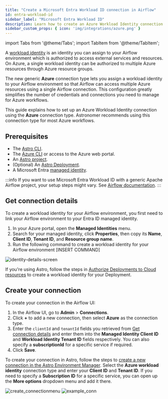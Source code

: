 ```yaml
---
title: "Create a Microsoft Entra Workload ID connection in Airflow"
id: entra-workload-id
sidebar_label: "Microsoft Entra Workload ID"
description: Learn how to create an Azure Workload Identity connection in Airflow.
sidebar_custom_props: { icon: 'img/integrations/azure.png' }
---
```


import Tabs from '@theme/Tabs';
import TabItem from '@theme/TabItem';

A [workload identity](https://learn.microsoft.com/en-us/entra/workload-id/workload-identities-overview) is an identity you can assign to your Airflow environment which is authorized to access external services and resources. On Azure, a single workload identity can be authorized to multiple Azure resources through Azure resource groups.

The new generic **Azure** connection type lets you assign a workload identity to your Airflow environment so that Airflow can access multiple Azure resources using a single Airflow connection. This configuration greatly simplifies the number of credentials and connections you need to manage for Azure workflows. 

This guide explains how to set up an Azure Workload Identity connection using the **Azure** connection type. Astronomer recommends using this connection type for most Azure workflows.

## Prerequisites

- The [Astro CLI](https://docs.astronomer.io/astro/cli/overview).
- The [Azure CLI](https://learn.microsoft.com/en-us/cli/azure/) or access to the Azure web portal.
- An [Astro project](https://docs.astronomer.io/astro/cli/get-started-cli).
- (Optional) An [Astro Deployment](https://docs.astronomer.io/astro/create-deployment).
- A Microsoft Entra [managed identity](https://learn.microsoft.com/en-us/entra/identity/managed-identities-azure-resources/how-manage-user-assigned-managed-identities?pivots=identity-mi-methods-azp).

:::info 
If you want to use Microsoft Entra Workload ID with a generic Apache Airflow project, your setup steps might vary. See [Airflow documentation](https://airflow.apache.org/docs/apache-airflow-providers-microsoft-azure/stable/connections/azure.html).
:::

## Get connection details

To create a workload identity for your Airflow environment, you first need to link your Airflow environment to your Entra ID managed identity.

1. In your Azure portal, open the **Managed Identities** menu.
2. Search for your managed identity, click **Properties**, then copy its **Name**, **Client ID**, **Tenant ID**, and **Resource group name**.
3. Run the following command to create a workload identity for your Airflow environment [INSERT COMMAND]

![identity-details-screen](/img/examples/connection-azure-workload-identity-3.png)

If you're using Astro, follow the steps in [Authorize Deployments to Cloud resources](https://docs.astronomer.io/astro/authorize-deployments-to-your-cloud?tab=azure#setup) to create a workload identity for your Deployment.


## Create your connection

To create your connection in the Airflow UI:

1. In the Airflow UI, go to **Admin** > **Connections**.
2. Click **+** to add a new connection, then select **Azure** as the connection type.
3. Enter the `clientId` and `tenantId` fields you retrieved from [Get connection details](#get-connection-details) and enter them into the **Managed Identity Client ID** and **Workload Identity Tenant ID** fields respectively. You can also specify a **subscriptionId** for a specific service if required.
4. Click **Save**.

To create your connection in Astro, follow the steps to [create a new connection in the Astro Environment Manager](https://docs.astronomer.io/astro/create-and-link-connections). Select the **Azure workload identity** connection type and enter your **Client ID** and **Tenant ID**. If you need to specify a **Subscription ID** for a specific service, you can open up the **More options** dropdown menu and add it there.

![create_connectionmenu](/img/examples/connection-azure-workload-identity-4.png)
![example_conn](/img/examples/connection-azure-workload-identity-5.png)

